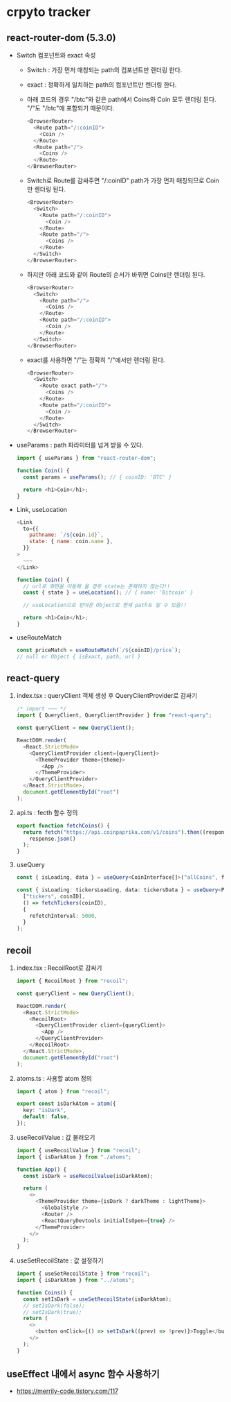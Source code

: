 # crpyto tracker

## react-router-dom (5.3.0)

- Switch 컴포넌트와 exact 속성

  - Switch : 가장 먼저 매칭되는 path의 컴포넌트만 렌더링 한다.

  - exact : 정확하게 일치하는 path의 컴포넌트만 렌더링 한다.

  - 아래 코드의 경우 "/btc"와 같은 path에서 Coins와 Coin 모두 렌더링 된다. "/"도 "/btc"에 포함되기 때문이다.

    ```javascript
    <BrowserRouter>
      <Route path="/:coinID">
        <Coin />
      </Route>
      <Route path="/">
        <Coins />
      </Route>
    </BrowserRouter>
    ```

  - Switch로 Route를 감싸주면 "/:coinID" path가 가장 먼저 매칭되므로 Coin만 렌더링 된다.

    ```javascript
    <BrowserRouter>
      <Switch>
        <Route path="/:coinID">
          <Coin />
        </Route>
        <Route path="/">
          <Coins />
        </Route>
      </Switch>
    </BrowserRouter>
    ```

  - 하지만 아래 코드와 같이 Route의 순서가 바뀌면 Coins만 렌더링 된다.

    ```javascript
    <BrowserRouter>
      <Switch>
        <Route path="/">
          <Coins />
        </Route>
        <Route path="/:coinID">
          <Coin />
        </Route>
      </Switch>
    </BrowserRouter>
    ```

  - exact를 사용하면 "/"는 정확히 "/"에서만 렌더링 된다.

    ```javascript
    <BrowserRouter>
      <Switch>
        <Route exact path="/">
          <Coins />
        </Route>
        <Route path="/:coinID">
          <Coin />
        </Route>
      </Switch>
    </BrowserRouter>
    ```

- useParams : path 파라미터를 넘겨 받을 수 있다.

  ```javascript
  import { useParams } from "react-router-dom";

  function Coin() {
    const params = useParams(); // { coinID: 'BTC' }

    return <h1>Coin</h1>;
  }
  ```

- Link, useLocation

  ```javascript
  <Link
    to={{
      pathname: `/${coin.id}`,
      state: { name: coin.name },
    }}
  >
    ~~~
  </Link>
  ```

  ```javascript
  function Coin() {
    // url로 화면을 이동해 올 경우 state는 존재하지 않는다!!
    const { state } = useLocation(); // { name: 'Bitcoin' }

    // useLocation으로 받아온 Object로 현재 path도 알 수 있음!!

    return <h1>Coin</h1>;
  }
  ```

- useRouteMatch

  ```javascript
  const priceMatch = useRouteMatch(`/${coinID}/price`);
  // null or Object { isExact, path, url }
  ```

## react-query

1. index.tsx : queryClient 객체 생성 후 QueryClientProvider로 감싸기

   ```typescript
   /* import ~~~ */
   import { QueryClient, QueryClientProvider } from "react-query";

   const queryClient = new QueryClient();

   ReactDOM.render(
     <React.StrictMode>
       <QueryClientProvider client={queryClient}>
         <ThemeProvider theme={theme}>
           <App />
         </ThemeProvider>
       </QueryClientProvider>
     </React.StrictMode>,
     document.getElementById("root")
   );
   ```

2. api.ts : fecth 함수 정의

   ```typescript
   export function fetchCoins() {
     return fetch("https://api.coinpaprika.com/v1/coins").then((response) =>
       response.json()
     );
   }
   ```

3. useQuery

   ```typescript
   const { isLoading, data } = useQuery<CoinInterface[]>("allCoins", fetchCoins);
   ```

   ```typescript
   const { isLoading: tickersLoading, data: tickersData } = useQuery<PriceData>(
     ["tickers", coinID],
     () => fetchTickers(coinID),
     {
       refetchInterval: 5000,
     }
   );
   ```

## recoil

1. index.tsx : RecoilRoot로 감싸기

   ```typescript
   import { RecoilRoot } from "recoil";

   const queryClient = new QueryClient();

   ReactDOM.render(
     <React.StrictMode>
       <RecoilRoot>
         <QueryClientProvider client={queryClient}>
           <App />
         </QueryClientProvider>
       </RecoilRoot>
     </React.StrictMode>,
     document.getElementById("root")
   );
   ```

2. atoms.ts : 사용할 atom 정의

   ```typescript
   import { atom } from "recoil";

   export const isDarkAtom = atom({
     key: "isDark",
     default: false,
   });
   ```

3. useRecoilValue : 값 불러오기

   ```typescript
   import { useRecoilValue } from "recoil";
   import { isDarkAtom } from "./atoms";

   function App() {
     const isDark = useRecoilValue(isDarkAtom);

     return (
       <>
         <ThemeProvider theme={isDark ? darkTheme : lightTheme}>
           <GlobalStyle />
           <Router />
           <ReactQueryDevtools initialIsOpen={true} />
         </ThemeProvider>
       </>
     );
   }
   ```

4. useSetRecoilState : 값 설정하기

   ```typescript
   import { useSetRecoilState } from "recoil";
   import { isDarkAtom } from "../atoms";

   function Coins() {
     const setIsDark = useSetRecoilState(isDarkAtom);
     // setIsDark(false);
     // setIsDark(true);
     return (
       <>
         <button onClick={() => setIsDark((prev) => !prev)}>Toggle</button>
       </>
     );
   }
   ```

## useEffect 내에서 async 함수 사용하기

- https://merrily-code.tistory.com/117
